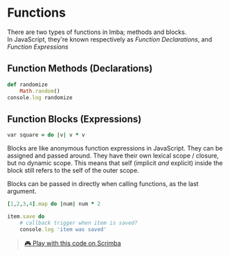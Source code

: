 # Functions

There are two types of functions in Imba; methods and blocks.   
In JavaScript, they're known respectively as _Function Declarations_, and _Function Expressions_

## Function Methods \(Declarations\)

```ruby
def randomize
	Math.random()
console.log randomize
```

## Function Blocks \(Expressions\)

```ruby
var square = do |v| v * v
```

Blocks are like anonymous function expressions in JavaScript. They can be assigned and passed around. They have their own lexical scope / closure, but no dynamic scope. This means that self \(implicit _and_ explicit\) inside the block still refers to the self of the outer scope.

Blocks can be passed in directly when calling functions, as the last argument.

```ruby
[1,2,3,4].map do |num| num * 2

item.save do
	# callback trigger when item is saved?
	console.log 'item was saved'
```

> [🎮 Play with this code on Scrimba](https://scrimba.com/c/cgMZwDuy)

